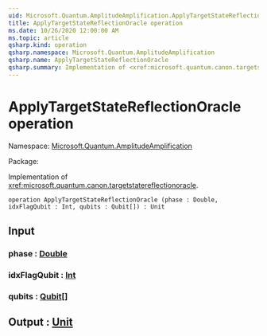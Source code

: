 ```yaml
---
uid: Microsoft.Quantum.AmplitudeAmplification.ApplyTargetStateReflectionOracle
title: ApplyTargetStateReflectionOracle operation
ms.date: 10/26/2020 12:00:00 AM
ms.topic: article
qsharp.kind: operation
qsharp.namespace: Microsoft.Quantum.AmplitudeAmplification
qsharp.name: ApplyTargetStateReflectionOracle
qsharp.summary: Implementation of <xref:microsoft.quantum.canon.targetstatereflectionoracle>.
---
```


# ApplyTargetStateReflectionOracle operation

Namespace: [Microsoft.Quantum.AmplitudeAmplification](xref:Microsoft.Quantum.AmplitudeAmplification)

Package: [](https://nuget.org/packages/)


Implementation of <xref:microsoft.quantum.canon.targetstatereflectionoracle>.

```qsharp
operation ApplyTargetStateReflectionOracle (phase : Double, idxFlagQubit : Int, qubits : Qubit[]) : Unit
```


## Input

### phase : [Double](xref:microsoft.quantum.lang-ref.double)




### idxFlagQubit : [Int](xref:microsoft.quantum.lang-ref.int)




### qubits : [Qubit](xref:microsoft.quantum.lang-ref.qubit)[]





## Output : [Unit](xref:microsoft.quantum.lang-ref.unit)

